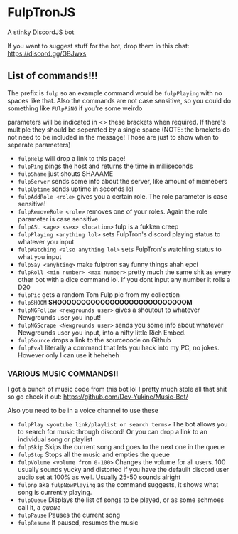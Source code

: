 # FulpTronJS
A stinky DiscordJS bot

If you want to suggest stuff for the bot, drop them in this chat: https://discord.gg/GBJwxs

## List of commands!!!
The prefix is `fulp` so an example command would be `fulpPlaying` with no spaces like that. Also the commands are not case sensitive, so you could do something like `FUlpPiNG` if you're some weirdo

parameters will be indicated in <> these brackets when required. If there's multiple they should be seperated by a single space (NOTE: the brackets do not need to be included in the message! Those are just to show when to seperate parameters)

- `fulpHelp` will drop a link to this page!
- `fulpPing` pings the host and returns the time in milliseconds
- `fulpShame` just shouts SHAAAME
- `fulpServer` sends some info about the server, like amount of memebers
- `fulpUptime` sends uptime in seconds lol
- `fulpAddRole <role>` gives you a certain role. The role parameter is case sensitive!
- `fulpRemoveRole <role>` removes one of your roles. Again the role parameter is case sensitive
- `fulpASL <age> <sex> <location>` fulp is a fukken creep
- `fulpPlaying <anything lol>` sets FulpTron's discord playing status to whatever you input
- `fulpWatching <also anything lol>` sets FulpTron's watching status to what you input
- `fulpSay <anyhting>` make fulptron say funny things ahah epci
- `fulpRoll <min number> <max number>` pretty much the same shit as every other bot with a dice command lol. If you dont input any number it rolls a D20
- `fulpPic` gets a random Tom Fulp pic from my collection
- `fulpSHOOM` **SHOOOOOOOOOOOOOOOOOOOOOOOOOOOM**
- `fulpNGFollow <newgrounds user>` gives a shoutout to whatever Newgrounds user you input!
- `fulpNGScrape <Newgrounds user>` sends you some info about whatever Newgrounds user you input, into a nifty little Rich Embed.
- `fulpSource` drops a link to the sourcecode on Github
- `fulpEval` literally a command that lets you hack into my PC, no jokes. However only I can use it heheheh

### VARIOUS MUSIC COMMANDS!!
I got a bunch of music code from this bot lol I pretty much stole all that shit so go check it out: https://github.com/Dev-Yukine/Music-Bot/

Also you need to be in a voice channel to use these

- `fulpPlay <youtube link/playlist or search terms>` The bot allows you to search for music through discord! Or you can drop a link to an individual song or playlist
- `fulpSkip` Skips the current song and goes to the next one in the queue
- `fulpStop` Stops all the music and empties the queue
- `fulpVolume <volume from 0-100>` Changes the volume for all users. 100 usually sounds yucky and distorted if you have the defauilt discord user audio set at 100% as well. Usually 25-50 sounds alright
- `fulpnp` aka `fulpNowPlaying` as the command suggests, it shows what song is currently playing.
- `fulpQueue` Displays the list of songs to be played, or as some schmoes call it, a *queue*
- `fulpPause` Pauses the current song
- `fulpResume` If paused, resumes the music

